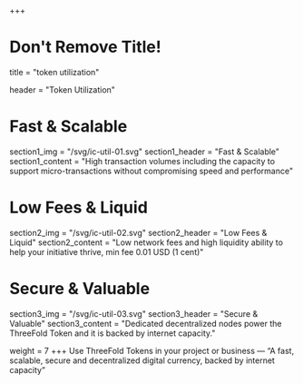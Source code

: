 +++
# Don't Remove Title!
title = "token utilization"

header = "Token Utilization"

# Fast & Scalable
section1_img = "/svg/ic-util-01.svg"
section1_header = "Fast & Scalable"
section1_content = "High transaction volumes including the capacity to support micro-transactions without compromising speed and performance"

# Low Fees & Liquid
section2_img = "/svg/ic-util-02.svg"
section2_header = "Low Fees & Liquid"
section2_content = "Low network fees and high liquidity ability to help your initiative thrive, min fee 0.01 USD (1 cent)"

# Secure & Valuable
section3_img = "/svg/ic-util-03.svg"
section3_header = "Secure & Valuable"
section3_content = "Dedicated decentralized nodes power the ThreeFold Token and it is backed by internet capacity."

weight = 7
+++
Use ThreeFold Tokens in your project or business — “A fast, scalable, secure and decentralized digital currency, backed by internet capacity”

